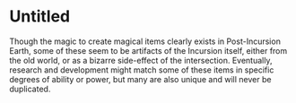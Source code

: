 # Untitled

Though the magic to create magical items clearly exists in Post-Incursion Earth, some of these seem to be artifacts of the Incursion itself, either from the old world, or as a bizarre side-effect of the intersection. Eventually, research and development might match some of these items in specific degrees of ability or power, but many are also unique and will never be duplicated.